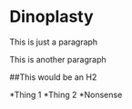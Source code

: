 # Dinoplasty
This is just a paragraph

This is another paragraph

##This would be an H2

*Thing 1
*Thing 2
*Nonsense